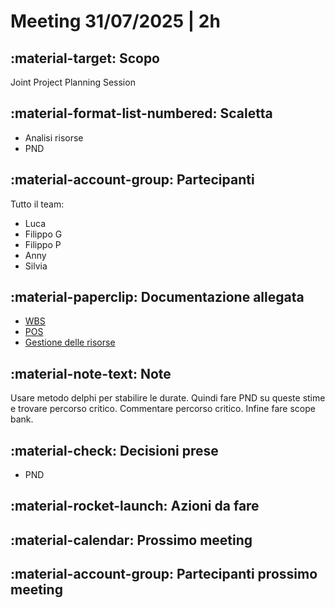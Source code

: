# Meeting 31/07/2025 | 2h

## :material-target: **Scopo**

Joint Project Planning Session

## :material-format-list-numbered: **Scaletta**

- Analisi risorse
- PND

## :material-account-group: **Partecipanti**

Tutto il team:

- Luca
- Filippo G
- Filippo P
- Anny
- Silvia

## :material-paperclip: **Documentazione allegata**

- [WBS](../planning/WBS.md)
- [POS](../scoping/POS.md)
- [Gestione delle risorse](../planning/resource-management.md)

## :material-note-text: **Note**

Usare metodo delphi per stabilire le durate. Quindi fare PND su queste stime e trovare percorso critico. Commentare percorso critico. Infine fare scope bank.

## :material-check: **Decisioni prese**

- PND

## :material-rocket-launch: **Azioni da fare**

## :material-calendar: **Prossimo meeting**

## :material-account-group: **Partecipanti prossimo meeting**

